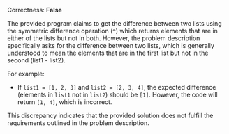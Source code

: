 Correctness: **False**

The provided program claims to get the difference between two lists using the symmetric difference operation (`^`) which returns elements that are in either of the lists but not in both. However, the problem description specifically asks for the difference between two lists, which is generally understood to mean the elements that are in the first list but not in the second (list1 - list2).

For example:
- If `list1 = [1, 2, 3]` and `list2 = [2, 3, 4]`, the expected difference (elements in `list1` not in `list2`) should be `[1]`. However, the code will return `[1, 4]`, which is incorrect.

This discrepancy indicates that the provided solution does not fulfill the requirements outlined in the problem description.